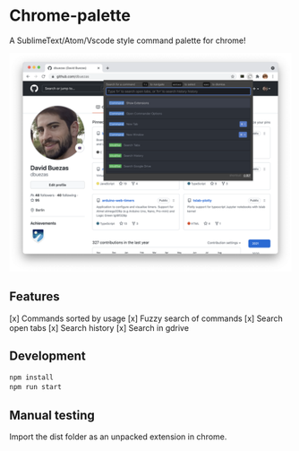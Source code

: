 # Chrome-palette

A SublimeText/Atom/Vscode style command palette for chrome!

![alt text](screenshot.png)

## Features

[x] Commands sorted by usage
[x] Fuzzy search of commands
[x] Search open tabs
[x] Search history
[x] Search in gdrive

## Development

```bash
npm install
npm run start
```

## Manual testing

Import the dist folder as an unpacked extension in chrome.
